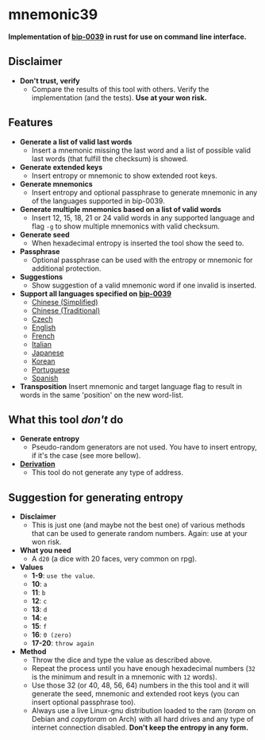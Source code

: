 mnemonic39
==========

**Implementation of [bip-0039](https://github.com/bitcoin/bips/blob/master/bip-0039.mediawiki) in rust for use on command line interface.**

## Disclaimer

* **Don't trust, verify**
    - Compare the results of this tool with others. Verify the implementation (and the tests). **Use at your won risk.**

## Features

* **Generate a list of valid last words**
    - Insert a mnemonic missing the last word and a list of possible valid last words (that fulfill the checksum) is showed.
* **Generate extended keys**
    - Insert entropy or mnemonic to show extended root keys.
* **Generate mnemonics**
    - Insert entropy and optional passphrase to generate mnemonic in any of the languages supported in bip-0039.
* **Generate multiple mnemonics based on a list of valid words**
    - Insert 12, 15, 18, 21 or 24 valid words in any supported language and flag `-g` to show multiple mnemonics with valid checksum.
* **Generate seed**
    - When hexadecimal entropy is inserted the tool show the seed to.
* **Passphrase**
    - Optional passphrase can be used with the entropy or mnemonic for additional protection.
* **Suggestions**
    - Show suggestion of a valid mnemonic word if one invalid is inserted.
* **Support all languages specified on [bip-0039](https://github.com/bitcoin/bips/blob/master/bip-0039/bip-0039-wordlists.md)**
    - [Chinese (Simplified)](https://github.com/bitcoin/bips/blob/master/bip-0039/chinese_simplified.txt)
    - [Chinese (Traditional)](https://github.com/bitcoin/bips/blob/master/bip-0039/chinese_traditional.txt)
    - [Czech](https://github.com/bitcoin/bips/blob/master/bip-0039/czech.txt)
    - [English](https://github.com/bitcoin/bips/blob/master/bip-0039/english.txt)
    - [French](https://github.com/bitcoin/bips/blob/master/bip-0039/french.txt)
    - [Italian](https://github.com/bitcoin/bips/blob/master/bip-0039/italian.txt)
    - [Japanese](https://github.com/bitcoin/bips/blob/master/bip-0039/japanese.txt)
    - [Korean](https://github.com/bitcoin/bips/blob/master/bip-0039/korean.txt)
    - [Portuguese](https://github.com/bitcoin/bips/blob/master/bip-0039/portuguese.txt)
    - [Spanish](https://github.com/bitcoin/bips/blob/master/bip-0039/spanish.txt)
* **Transposition**
Insert mnemonic and target language flag to result in words in the same 'position' on the new word-list.

## What this tool *don't* do
* **Generate entropy**
    - Pseudo-random generators are not used. You have to insert entropy, if it's the case (see more bellow).
* **[Derivation](https://crates.io/crates/derivation32)**
    - This tool do not generate any type of address.

## Suggestion for generating entropy

* **Disclaimer**
    - This is just one (and maybe not the best one) of various methods that can be used to generate random numbers. Again: use at your won risk.
* **What you need**
    - A `d20` (a dice with 20 faces, very common on rpg).
* **Values**
    - **1-9**: `use the value`.
    - **10**: `a`
    - **11**: `b`
    - **12**: `c`
    - **13**: `d`
    - **14**: `e`
    - **15**: `f`
    - **16**: `0 (zero)`
    - **17-20**: `throw again`
* **Method**
    - Throw the dice and type the value as described above.
    - Repeat the process until you have enough hexadecimal numbers (`32` is the minimum and result in a mnemonic with `12` words).
    - Use those 32 (or 40, 48, 56, 64) numbers in the this tool and it will generate the seed, mnemonic and extended root keys (you can insert optional passphrase too).
    - Always use a live Linux-gnu distribution loaded to the ram (*toram* on Debian and *copytoram* on Arch) with all hard drives and any type of internet connection disabled. **Don't keep the entropy in any form.**
